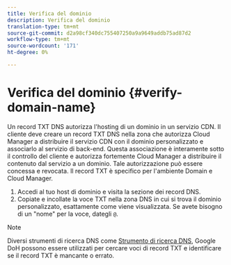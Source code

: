 ```yaml
---
title: Verifica del dominio
description: Verifica del dominio
translation-type: tm+mt
source-git-commit: d2a98cf340dc755407250a9a9649addb75ad87d2
workflow-type: tm+mt
source-wordcount: '171'
ht-degree: 0%

---
```



# Verifica del dominio {#verify-domain-name}

Un record TXT DNS autorizza l&#39;hosting di un dominio in un servizio CDN. Il cliente deve creare un record TXT DNS nella zona che autorizza Cloud Manager a distribuire il servizio CDN con il dominio personalizzato e associarlo al servizio di back-end. Questa associazione è interamente sotto il controllo del cliente e autorizza fortemente Cloud Manager a distribuire il contenuto dal servizio a un dominio. Tale autorizzazione può essere concessa e revocata. Il record TXT è specifico per l&#39;ambiente Domain e Cloud Manager.

1. Accedi al tuo host di dominio e visita la sezione dei record DNS.
1. Copiate e incollate la voce TXT nella zona DNS in cui si trova il dominio personalizzato, esattamente come viene visualizzata. Se avete bisogno di un &quot;nome&quot; per la voce, dategli `@`.

>[!NOTE]
>Diversi strumenti di ricerca DNS come [Strumento di ricerca DNS](https://www.ultratools.com/tools/dnsLookup), Google DoH possono essere utilizzati per cercare voci di record TXT e identificare se il record TXT è mancante o errato.
